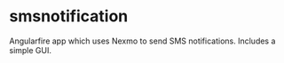 # smsnotification
Angularfire app which uses Nexmo to send SMS notifications. Includes a simple GUI.
